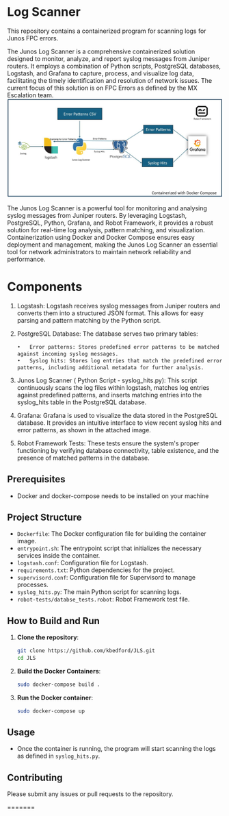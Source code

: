 # Log Scanner 

This repository contains a containerized program for scanning logs for Junos FPC errors.

The Junos Log Scanner is a comprehensive containerized solution designed to monitor, analyze, and report syslog messages from Juniper routers. It employs a combination of Python scripts, PostgreSQL databases, Logstash, and Grafana to capture, process, and visualize log data, facilitating the timely identification and resolution of network issues. The current focus of this solution is on FPC Errors as defined by the MX Escalation team.
![Diagram Description](https://github.com/kbedford/JLS/blob/main/Block%20Diagram.JPG?raw=true)

The Junos Log Scanner is a powerful tool for monitoring and analysing syslog messages from Juniper routers. By leveraging Logstash, PostgreSQL, Python, Grafana, and Robot Framework, it provides a robust solution for real-time log analysis, pattern matching, and visualization. Containerization using Docker and Docker Compose ensures easy deployment and management, making the Junos Log Scanner an essential tool for network administrators to maintain network reliability and performance.

# Components

1.	Logstash: Logstash receives syslog messages from Juniper routers and converts them into a structured JSON format. This allows for easy parsing and pattern matching by the Python   script.

2.	PostgreSQL Database: The database serves two primary tables:
   
        •	Error patterns: Stores predefined error patterns to be matched against incoming syslog messages.
        •	Syslog hits: Stores log entries that match the predefined error patterns, including additional metadata for further analysis.

4.	Junos Log Scanner ( Python Script - syslog_hits.py): This script continuously scans the log files within logstash, matches log entries against predefined patterns, and inserts matching entries into the syslog_hits table in the PostgreSQL database.

5.	Grafana: Grafana is used to visualize the data stored in the PostgreSQL database. It provides an intuitive interface to view recent syslog hits and error patterns, as shown in the attached image.

6.	Robot Framework Tests: These tests ensure the system's proper functioning by verifying database connectivity, table existence, and the presence of matched patterns in the database.



## Prerequisites

- Docker and docker-compose needs to be installed on your machine

## Project Structure

- `Dockerfile`: The Docker configuration file for building the container image.
- `entrypoint.sh`: The entrypoint script that initializes the necessary services inside the container.
- `logstash.conf`: Configuration file for Logstash.
- `requirements.txt`: Python dependencies for the project.
- `supervisord.conf`: Configuration file for Supervisord to manage processes.
- `syslog_hits.py`: The main Python script for scanning logs.
- `robot-tests/databse_tests.robot`: Robot Framework test file.

## How to Build and Run

1. **Clone the repository**:
    ```sh
    git clone https://github.com/kbedford/JLS.git
    cd JLS
    ```

2. **Build the Docker Containers**:
    ```sh
    sudo docker-compose build .
    ```

3. **Run the Docker container**:
    ```sh
    sudo docker-compose up
    ```

## Usage

- Once the container is running, the program will start scanning the logs as defined in `syslog_hits.py`.

## Contributing

Please submit any issues or pull requests to the repository.

=======
